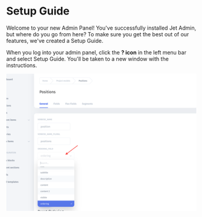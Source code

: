 # Setup Guide

Welcome to your new Admin Panel! You've successfully installed Jet Admin, but where do you go from here? To make sure you get the best out of our features, we've created a Setup Guide.

When you log into your admin panel, click the **? icon** in the left menu bar and select Setup Guide. You'll be taken to a new window with the instructions. 

![](../../.gitbook/assets/image%20%2880%29.png)

